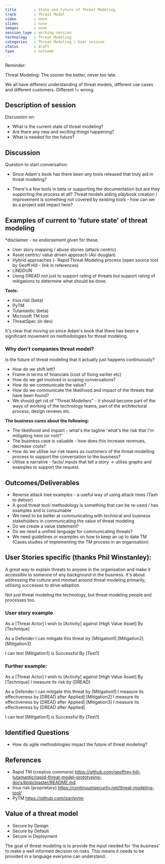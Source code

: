 ```yaml
---
title        : State and Future of Threat Modeling
track        : Threat Model
video        : none
slides       : none
images       : none
session_type : working-session         
technology   : Threat Modeling
categories   : Threat Modeling / User session
status       : draft              
type         : outcome
---
```



Reminder:

Threat Modeling: The sooner the better, never too late. 

We all have different understanding of threat models, different use cases and different customers. Different != wrong. 


## Description of session

Discussion on:
- What is the current state of threat modeling? 
- Are there any new and exciting things happening? 
- What is needed for the future?

## Discussion

Question to start conversation: 
 - Since Adam's book has there been any tools released that truly aid in threat modeling? 
 
 - There's a few tools in beta or supporting the documentation but are they supporting the process at all? 
Threat models aiding playbook creation / improvement is something not covered by existing tools - how can we as a project add impact here?

## Examples of current to 'future state' of threat modeling

*disclaimer - no endorsement given for these.

- User story mapping / abuse stories (attack centric) 
- Asset centric/ value driven approach (Avi douglan) 
- Hybrid approaches (- Rapid Threat Modeling process (open source tool by Geoff Hill - link in references) 
- LINDDUN
- Using DREAD not just to support rating of threats but support rating of mitigations to determine what should be done. 

**Tools:**

- Irius risk (beta) 
- PyTM
- Tutamantic (beta) 
- Microsoft TM tool
- ThreatSpec (in dev) 

It's clear that moving on since Adam's book that there has been a significant movement on methodologies for threat modeling. 


### Why don't companies threat model? 

Is the future of threat modeling that it actually just happens continuously?
- How do we shift left?
- Frame in terms of financials (cost of fixing earlier etc)
- How do we get involved in scoping conversations? 
- How do we communicate the value?  
- How do we communicate the likelihood and impact of the threats that have been found? 
- We should get rid of "Threat Modellers" - it should become part of the ways of working of the technology teams, part of the architectural process, design reviews etc.  



**The business cares about the following:**

- The likelihood and impact - what's the tagline 'what's the risk that I'm mitigating here (or not)?'
- The business case is valuable - how does this increase revenues, decrease costs?
- How do we utilise our risk teams as customers of the threat modelling process to support the conversation to the business? 
- Utilise a narrative - facts/ inputs that tell a story -> utilise graphs and examples to support the request. 



## Outcomes/Deliverables 

- Reverse attack tree examples - a useful way of using attack trees (Tash to deliver) 
- A good threat tool/ methodology is something that can be re-used / has examples and is consumable 
- We need to be better at communicating with technical and business stakeholders in communicating the value of threat modeling 
- Do we create a value statement?
- Do we need a unified language for communicating threats? 
- We need guidelines or examples on how to keep an up to date TM (Cases studies of implementing the TM process in an organisation)



## User Stories specific (thanks Phil Winstanley):

A great way to explain threats to anyone in the organisation and make it accessible to someone of any background in the business.
It's about addressing the culture and mindset around threat modeling primarily, utilising successes to drive adoption.

Not just threat modeling the technology, but threat modeling people and processes too. 

### User story example

As a [Threat Actor]
I wish to [Activity] against [High Value Asset]
By [Technique]

As a Defender I can mitigate this threat by
[Mitigation1]
[Mitigation2]
[Mitigation3]

I can test [Mitigation1] is Successful
By [Test1]


### Further example:

As a [Threat Actor]
I wish to [Activity] against [High Value Asset]
By [Technique]
I measure its risk by [DREAD]


As a Defender I can mitigate this threat by
[Mitigation1] I measure its effectiveness by [DREAD after Applied]
[Mitigation2] I measure its effectiveness by [DREAD after Applied]
[Mitigation3] I measure its effectiveness by [DREAD after Applied]

I can test [Mitigation1] is Successful
By [Test1]

## Identified Questions

- How do agile methodologies impact the future of threat modeling? 

 
## References 

- Rapid TM (creative commons) https://github.com/geoffrey-hill-tutamantic/rapid-threat-model-prototyping-docs/blob/master/README.md
- Irius risk (proprietary) https://continuumsecurity.net/threat-modeling-tool/ 
- PyTM https://github.com/izar/pytm 


## Value of a threat model

- Secure by Design
- Secure by Default
- Secure in Deployment

The goal of threat modeling is to provide the input needed for 'the business' to make a well informed decision on risks.
This means it needs to be provided in a language everyone can understand. 


